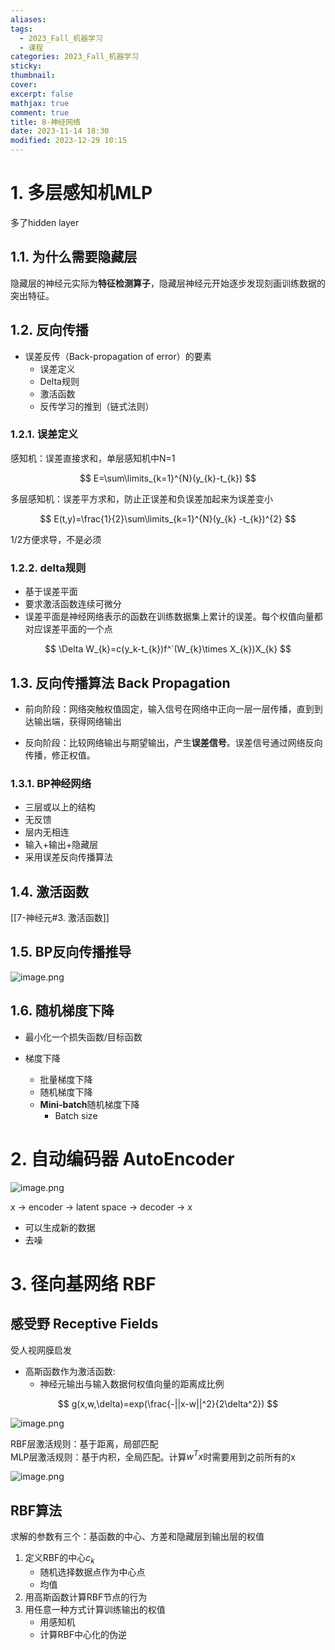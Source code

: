 ```yaml
---
aliases: 
tags:
  - 2023_Fall_机器学习
  - 课程
categories: 2023_Fall_机器学习
sticky:
thumbnail:
cover: 
excerpt: false
mathjax: true
comment: true
title: 8-神经网络
date: 2023-11-14 18:30
modified: 2023-12-29 10:15
---
```


# 1. 多层感知机MLP

多了hidden layer

## 1.1. 为什么需要隐藏层

隐藏层的神经元实际为**特征检测算子**，隐藏层神经元开始逐步发现刻画训练数据的突出特征。

## 1.2. 反向传播

- 误差反传（Back-propagation of error）的要素
	- 误差定义
	- Delta规则
	- 激活函数
	- 反传学习的推到（链式法则）

### 1.2.1. 误差定义

感知机：误差直接求和，单层感知机中N=1

$$
E=\sum\limits_{k=1}^{N}(y_{k}-t_{k})
$$

多层感知机：误差平方求和，防止正误差和负误差加起来为误差变小

$$
E(t,y)=\frac{1}{2}\sum\limits_{k=1}^{N}(y_{k} -t_{k})^{2}
$$

 1/2方便求导，不是必须

### 1.2.2. delta规则

- 基于误差平面
- 要求激活函数连续可微分
- 误差平面是神经网络表示的函数在训练数据集上累计的误差。每个权值向量都对应误差平面的一个点

$$
\Delta W_{k}=c(y_k-t_{k})f^`(W_{k}\times X_{k})X_{k}
$$

## 1.3. 反向传播算法 Back Propagation

- 前向阶段：网络突触权值固定，输入信号在网络中正向一层一层传播，直到到达输出端，获得网络输出

- 反向阶段：比较网络输出与期望输出，产生**误差信号**。误差信号通过网络反向传播，修正权值。

### 1.3.1. BP神经网络

- 三层或以上的结构
- 无反馈
- 层内无相连
- 输入+输出+隐藏层
- 采用误差反向传播算法

## 1.4. 激活函数

[[7-神经元#3. 激活函数]]

## 1.5. BP反向传播推导

![image.png](https://chillcharlie-img.oss-cn-hangzhou.aliyuncs.com/image%2F2023%2F11%2F14%2F19-50-11-07d38c65d0e4e233cd1f6c8c0311fd4a-20231114195010-79d6c9.png)

## 1.6. 随机梯度下降

- 最小化一个损失函数/目标函数

- 梯度下降
	- 批量梯度下降
	- 随机梯度下降
	- **Mini-batch**随机梯度下降
		- Batch size

# 2. 自动编码器 AutoEncoder

![image.png](https://chillcharlie-img.oss-cn-hangzhou.aliyuncs.com/image%2F2023%2F11%2F14%2F21-05-12-50677609ada91a4e88c32ece33c3bc6b-20231114210511-112107.png)

x -> encoder -> latent space -> decoder -> x

- 可以生成新的数据
- 去噪

# 3. 径向基网络 RBF

## 感受野 Receptive Fields

受人视网膜启发

- 高斯函数作为激活函数:
	- 神经元输出与输入数据何权值向量的距离成比例

$$
g(x,w,\delta)=exp(\frac{-||x-w||^2}{2\delta^2})
$$

![image.png](https://chillcharlie-img.oss-cn-hangzhou.aliyuncs.com/image%2F2023%2F11%2F21%2F18-58-44-ccd0a439953725f32a20e1f8fad41035-20231121185843-bc3fbd.png)

RBF层激活规则：基于距离，局部匹配  
MLP层激活规则：基于内积，全局匹配。计算$w^{T}x$时需要用到之前所有的x

![image.png](https://chillcharlie-img.oss-cn-hangzhou.aliyuncs.com/image%2F2023%2F11%2F21%2F18-55-11-39ef21cec6d1cec464af6f649a0771d2-20231121185510-248b35.png)

## RBF算法

求解的参数有三个：基函数的中心、方差和隐藏层到输出层的权值

1. 定义RBF的中心$c_k$
	- 随机选择数据点作为中心点
	- 均值
2. 用高斯函数计算RBF节点的行为
3. 用任意一种方式计算训练输出的权值
	- 用感知机
	- 计算RBF中心化的伪逆 

